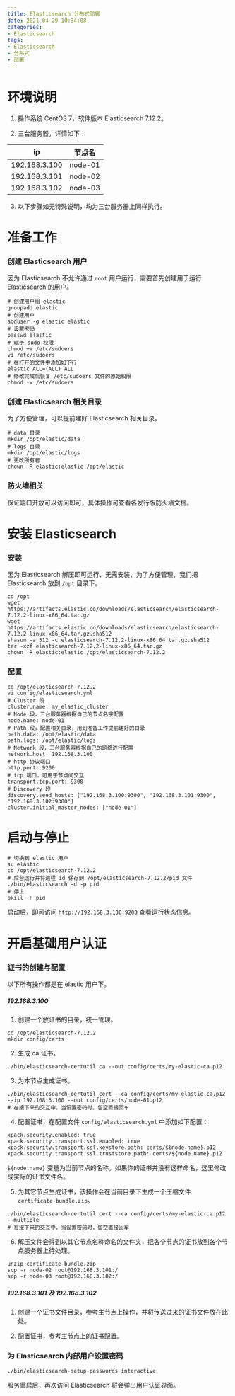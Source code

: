 ```yaml
---
title: Elasticsearch 分布式部署
date: 2021-04-29 10:34:08
categories:
- Elasticsearch
tags:
- Elasticsearch
- 分布式
- 部署
---
```


# 环境说明

1. 操作系统 CentOS 7，软件版本 Elasticsearch 7.12.2。

2. 三台服务器，详情如下：

| ip | 节点名 |
|:--:|:-----:|
| 192.168.3.100 | node-01 |
| 192.168.3.101 | node-02 |
| 192.168.3.102 | node-03 |

3. 以下步骤如无特殊说明，均为三台服务器上同样执行。

# 准备工作

### 创建 Elasticsearch 用户

因为 Elasticsearch 不允许通过 `root` 用户运行，需要首先创建用于运行 Elasticsearch 的用户。

```shell
# 创建用户组 elastic
groupadd elastic
# 创建用户
adduser -g elastic elastic
# 设置密码
passwd elastic
# 赋予 sudo 权限
chmod +w /etc/sudoers
vi /etc/sudoers
# 在打开的文件中添加如下行
elastic ALL=(ALL) ALL
# 修改完成后恢复 /etc/sudoers 文件的原始权限
chmod -w /etc/sudoers
```

### 创建 Elasticsearch 相关目录

为了方便管理，可以提前建好 Elasticsearch 相关目录。

```shell
# data 目录
mkdir /opt/elastic/data
# logs 目录
mkdir /opt/elastic/logs
# 更改所有者
chown -R elastic:elastic /opt/elastic
```

### 防火墙相关

保证端口开放可以访问即可，具体操作可查看各发行版防火墙文档。

# 安装 Elasticsearch

### 安装

因为 Elasticsearch 解压即可运行，无需安装，为了方便管理，我们把 Elasticsearch 放到 `/opt` 目录下。

```shell
cd /opt
wget https://artifacts.elastic.co/downloads/elasticsearch/elasticsearch-7.12.2-linux-x86_64.tar.gz
wget https://artifacts.elastic.co/downloads/elasticsearch/elasticsearch-7.12.2-linux-x86_64.tar.gz.sha512
shasum -a 512 -c elasticsearch-7.12.2-linux-x86_64.tar.gz.sha512
tar -xzf elasticsearch-7.12.2-linux-x86_64.tar.gz
chown -R elastic:elastic /opt/elasticsearch-7.12.2
```

### 配置

```shell
cd /opt/elasticsearch-7.12.2
vi config/elasticsearch.yml
# Cluster 段
cluster.name: my_elastic_cluster
# Node 段，三台服务器根据自己的节点名字配置
node.name: node-01
# Path 段，配置相关目录，用到准备工作提前建好的目录
path.data: /opt/elastic/data
path.logs: /opt/elastic/logs
# Network 段，三台服务器根据自己的网络进行配置
network.host: 192.168.3.100
# http 协议端口
http.port: 9200
# tcp 端口，可用于节点间交互
transport.tcp.port: 9300
# Discovery 段
discovery.seed_hosts: ["192.168.3.100:9300", "192.168.3.101:9300", "192.168.3.102:9300"]
cluster.initial_master_nodes: ["node-01"]
```

# 启动与停止

```shell
# 切换到 elastic 用户
su elastic
cd /opt/elasticsearch-7.12.2
# 后台运行并将进程 id 保存到 /opt/elasticsearch-7.12.2/pid 文件
./bin/elasticsearch -d -p pid
# 停止
pkill -F pid
```

启动后，即可访问 `http://192.168.3.100:9200` 查看运行状态信息。

# 开启基础用户认证

### 证书的创建与配置

以下所有操作都是在 elastic 用户下。

##### 192.168.3.100

1. 创建一个放证书的目录，统一管理。

```shell
cd /opt/elasticsearch-7.12.2
mkdir config/certs
```

2. 生成 ca 证书。

```shell
./bin/elasticsearch-certutil ca --out config/certs/my-elastic-ca.p12
```

3. 为本节点生成证书。

```shell
./bin/elasticsearch-certutil cert --ca config/certs/my-elastic-ca.p12 --ip 192.168.3.100 --out config/certs/node-01.p12
# 在接下来的交互中，当设置密码时，留空直接回车
```

4. 配置证书，在配置文件 `config/elasticsearch.yml` 中添加如下配置：

```
xpack.security.enabled: true
xpack.security.transport.ssl.enabled: true
xpack.security.transport.ssl.keystore.path: certs/${node.name}.p12
xpack.security.transport.ssl.truststore.path: certs/${node.name}.p12
```

`${node.name}` 变量为当前节点的名称。如果你的证书并没有这样命名，这里修改成实际的证书文件名。

5. 为其它节点生成证书，该操作会在当前目录下生成一个压缩文件 `certificate-bundle.zip`。

```shell
./bin/elasticsearch-certutil cert --ca config/certs/my-elastic-ca.p12 --multiple
# 在接下来的交互中，当设置密码时，留空直接回车
```

6. 解压文件会得到以其它节点名称命名的文件夹，把各个节点的证书放到各个节点服务器上待处理。

```shell
unzip certificate-bundle.zip
scp -r node-02 root@192.168.3.101:/
scp -r node-03 root@192.168.3.102:/
```

##### 192.168.3.101 及 192.168.3.102

1. 创建一个证书文件目录，参考主节点上操作，并将传送过来的证书文件放在此处。

2. 配置证书，参考主节点上的证书配置。

### 为 Elasticsearch 内部用户设置密码

```shell
./bin/elasticsearch-setup-passwords interactive
```

服务重启后，再次访问 Elasticsearch 将会弹出用户认证界面。
